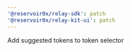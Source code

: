 ```yaml
---
'@reservoir0x/relay-sdk': patch
'@reservoir0x/relay-kit-ui': patch
---
```


Add suggested tokens to token selector
